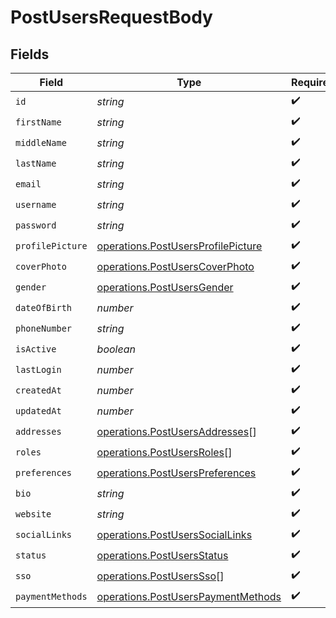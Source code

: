 # PostUsersRequestBody


## Fields

| Field                                                                                    | Type                                                                                     | Required                                                                                 | Description                                                                              |
| ---------------------------------------------------------------------------------------- | ---------------------------------------------------------------------------------------- | ---------------------------------------------------------------------------------------- | ---------------------------------------------------------------------------------------- |
| `id`                                                                                     | *string*                                                                                 | :heavy_check_mark:                                                                       | N/A                                                                                      |
| `firstName`                                                                              | *string*                                                                                 | :heavy_check_mark:                                                                       | N/A                                                                                      |
| `middleName`                                                                             | *string*                                                                                 | :heavy_check_mark:                                                                       | N/A                                                                                      |
| `lastName`                                                                               | *string*                                                                                 | :heavy_check_mark:                                                                       | N/A                                                                                      |
| `email`                                                                                  | *string*                                                                                 | :heavy_check_mark:                                                                       | N/A                                                                                      |
| `username`                                                                               | *string*                                                                                 | :heavy_check_mark:                                                                       | N/A                                                                                      |
| `password`                                                                               | *string*                                                                                 | :heavy_check_mark:                                                                       | N/A                                                                                      |
| `profilePicture`                                                                         | [operations.PostUsersProfilePicture](../../models/operations/postusersprofilepicture.md) | :heavy_check_mark:                                                                       | N/A                                                                                      |
| `coverPhoto`                                                                             | [operations.PostUsersCoverPhoto](../../models/operations/postuserscoverphoto.md)         | :heavy_check_mark:                                                                       | N/A                                                                                      |
| `gender`                                                                                 | [operations.PostUsersGender](../../models/operations/postusersgender.md)                 | :heavy_check_mark:                                                                       | N/A                                                                                      |
| `dateOfBirth`                                                                            | *number*                                                                                 | :heavy_check_mark:                                                                       | N/A                                                                                      |
| `phoneNumber`                                                                            | *string*                                                                                 | :heavy_check_mark:                                                                       | N/A                                                                                      |
| `isActive`                                                                               | *boolean*                                                                                | :heavy_check_mark:                                                                       | N/A                                                                                      |
| `lastLogin`                                                                              | *number*                                                                                 | :heavy_check_mark:                                                                       | N/A                                                                                      |
| `createdAt`                                                                              | *number*                                                                                 | :heavy_check_mark:                                                                       | N/A                                                                                      |
| `updatedAt`                                                                              | *number*                                                                                 | :heavy_check_mark:                                                                       | N/A                                                                                      |
| `addresses`                                                                              | [operations.PostUsersAddresses](../../models/operations/postusersaddresses.md)[]         | :heavy_check_mark:                                                                       | N/A                                                                                      |
| `roles`                                                                                  | [operations.PostUsersRoles](../../models/operations/postusersroles.md)[]                 | :heavy_check_mark:                                                                       | N/A                                                                                      |
| `preferences`                                                                            | [operations.PostUsersPreferences](../../models/operations/postuserspreferences.md)       | :heavy_check_mark:                                                                       | N/A                                                                                      |
| `bio`                                                                                    | *string*                                                                                 | :heavy_check_mark:                                                                       | N/A                                                                                      |
| `website`                                                                                | *string*                                                                                 | :heavy_check_mark:                                                                       | N/A                                                                                      |
| `socialLinks`                                                                            | [operations.PostUsersSocialLinks](../../models/operations/postuserssociallinks.md)       | :heavy_check_mark:                                                                       | N/A                                                                                      |
| `status`                                                                                 | [operations.PostUsersStatus](../../models/operations/postusersstatus.md)                 | :heavy_check_mark:                                                                       | N/A                                                                                      |
| `sso`                                                                                    | [operations.PostUsersSso](../../models/operations/postuserssso.md)[]                     | :heavy_check_mark:                                                                       | N/A                                                                                      |
| `paymentMethods`                                                                         | [operations.PostUsersPaymentMethods](../../models/operations/postuserspaymentmethods.md) | :heavy_check_mark:                                                                       | N/A                                                                                      |